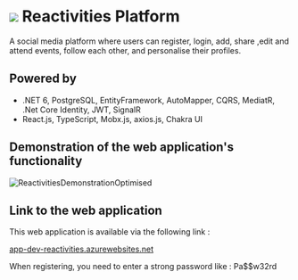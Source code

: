 # ![](client-app/public/assets/ReactivitesLogo.png) Reactivities Platform
A social media platform where users can register, login, add, share ,edit and attend events, follow each other, and personalise their profiles.

## Powered by
- .NET 6, PostgreSQL, EntityFramework, AutoMapper, CQRS, MediatR, .Net Core Identity, JWT, SignalR 
- React.js, TypeScript, Mobx.js, axios.js, Chakra UI

## Demonstration of the web application's functionality
![ReactivitiesDemonstrationOptimised](https://user-images.githubusercontent.com/47597441/159739607-5803058f-0dd6-4385-8c1a-a26b6792b00c.gif)

## Link to the web application
This web application is available via the following link :

[app-dev-reactivities.azurewebsites.net](https://app-dev-reactivities.azurewebsites.net/)

When registering, you need to enter a strong password like : Pa$$w32rd
